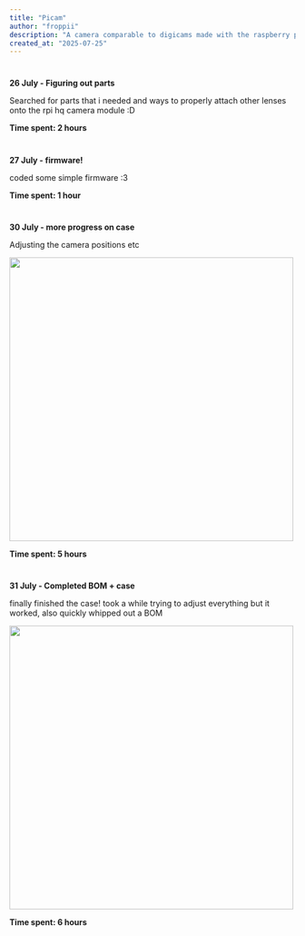 ```yaml
---
title: "Picam"
author: "froppii"
description: "A camera comparable to digicams made with the raspberry pi hq camera module! with a custom case and firmware"
created_at: "2025-07-25"
---
```

#
**26 July - Figuring out parts**

Searched for parts that i needed and ways to properly attach other lenses onto the rpi hq camera module :D

**Time spent: 2 hours**
#
**27 July - firmware!**

coded some simple firmware :3

**Time spent: 1 hour**
#
**30 July - more progress on case**

Adjusting the camera positions etc

<img src="https://hc-cdn.hel1.your-objectstorage.com/s/v3/e71c75ace23869d38cd907b04dd575a3712d1f46_screenshot_2025-07-30_10.20.17_pm.png" width="500">

**Time spent: 5 hours**
#
**31 July - Completed BOM + case**

finally finished the case! took a while trying to adjust everything but it worked, also quickly whipped out a BOM

<img src="https://hc-cdn.hel1.your-objectstorage.com/s/v3/d911fe77a9be524d64e7fc1a3ece565a64e2e355_screenshot_2025-08-01_1.56.52_pm.png" width="500">

**Time spent: 6 hours**
#
